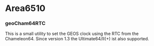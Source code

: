 # Area6510

### geoCham64RTC
This is a small utility to set the GEOS clock using the RTC from the Chameleon64.
Since version 1.3 the Ultimate64/II(+) ist also supported.
